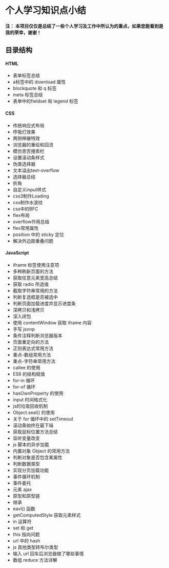 # 个人学习知识点小结

#### 注： 本项目仅仅是总结了一些个人学习及工作中所认为的重点，如果您能看到是我的荣幸，谢谢！


## 目录结构

#### HTML
  + 表单标签总结
  + a标签中的 download 属性
  + blockquote 和 q 标签
  + meta 标签总结
  + 表单中的fieldset 和 legend 标签

#### CSS
  + 传统响应式布局
  + 呼吸灯效果
  + 两侧伸展特效
  + 浏览器的重绘和回流
  + 模仿思否搜索栏
  + 设置滚动条样式
  + 伪类选择器
  + 文本溢出text-overflow
  + 选择器总结
  + 折角
  + 自定义input样式
  + css3制作Loading
  + css制作水波纹
  + css中的BFC
  + flex布局
  + overflow作用总结
  + flex常用属性
  + position 中的 sticky 定位
  + 解决外边距重叠问题

#### JavaScript
  + iframe 标签使用注意项
  + 多种刷新页面的方法
  + 获取任意元素宽高总结
  + 获取 radio 所选值
  + 截取字符串常用的方法
  + 判断复选框是否被选中
  + 判断页面加载进度并显示进度条
  + 深拷贝和浅拷贝
  + 深入闭包
  + 使用 contentWindow 获取 iframe 内容
  + 手写 jsonp
  + 条件注释判断浏览器版本
  + 页面重定向的方法
  + 正则表达式常用方法
  + 重点-数组常用方法
  + 重点-字符串常用方法
  + callee 的使用
  + ES6 的结构赋值
  + for-in 循环
  + for-of 循环
  + hasOwnProperty 的使用
  + input 时间格式化
  + js的垃圾回收机制
  + Object.seal() 的使用
  + 关于 for 循环中的 setTimeout
  + 滚动条始终在最下端
  + 获取鼠标位置方法总结
  + 监听变量改变
  + js 脚本的异步加载
  + 内置对象 Object 的常用方法
  + 判断对象是否包含某属性
  + 判断数据类型
  + 实现分页加载功能
  + 事件循环机制
  + 事件委托
  + 元素 ajax
  + 原型和原型链
  + 继承
  + eavl() 函数
  + getComputedStyle 获取元素样式
  + in 运算符
  + set 和 get 
  + this 指向问题
  + url 中的 hash
  + js 其他类型转布尔类型
  + 输入 url 回车后浏览器做了哪些事情
  + 数组 reduce 方法详解